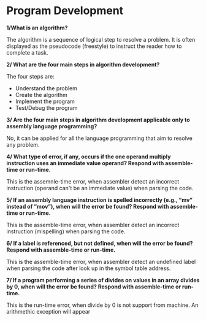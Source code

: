 # Program Development
**1/What is an algorithm?**

The algorithm is a sequence of logical step to resolve a problem. It is often displayed as the pseudocode (freestyle) to instruct the reader how to complete a task. 

**2/ What are the four main steps in algorithm development?**

The four steps are:
- Understand the problem
- Create the algorithm
- Implement the program
- Test/Debug the program

**3/ Are the four main steps in algorithm development applicable only to assembly language programming?**

No, it can be applied for all the language programming that aim to resolve any problem.

**4/ What type of error, if any, occurs if the one operand multiply instruction uses an immediate value operand? Respond with assemble-time or run-time.**

This is the assemnle-time error, when assembler detect an incorrect instruction (operand can't be an immediate value) when parsing the code.

**5/ If an assembly language instruction is spelled incorrectly (e.g., “mv” instead of “mov”), when will the error be found? Respond with assemble-time or run-time.**

This is the assemble-time error, when assembler detect an incorrect instruction (mispelling) when parsing the code.

**6/ If a label is referenced, but not defined, when will the error be found? Respond with assemble-time or run-time.**

This is the assemble-time error, when assembler detect an undefined label when parsing the code after look up in the symbol table address.

**7/ If a program performing a series of divides on values in an array divides by 0, when will the error be found? Respond with assemble-time or run-time.**

This is the run-time error, when divide by 0 is not support from machine. An arithmethic exception will appear